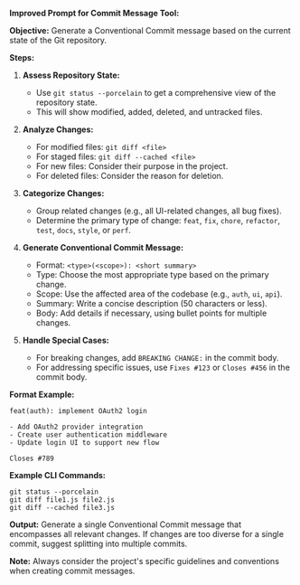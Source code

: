 **Improved Prompt for Commit Message Tool:**

**Objective:** 
Generate a Conventional Commit message based on the current state of the Git repository.

**Steps:**

1. **Assess Repository State:**
   - Use `git status --porcelain` to get a comprehensive view of the repository state.
   - This will show modified, added, deleted, and untracked files.

2. **Analyze Changes:**
   - For modified files: `git diff <file>`
   - For staged files: `git diff --cached <file>`
   - For new files: Consider their purpose in the project.
   - For deleted files: Consider the reason for deletion.

3. **Categorize Changes:**
   - Group related changes (e.g., all UI-related changes, all bug fixes).
   - Determine the primary type of change: `feat`, `fix`, `chore`, `refactor`, `test`, `docs`, `style`, or `perf`.

4. **Generate Conventional Commit Message:**
   - Format: `<type>(<scope>): <short summary>`
   - Type: Choose the most appropriate type based on the primary change.
   - Scope: Use the affected area of the codebase (e.g., `auth`, `ui`, `api`).
   - Summary: Write a concise description (50 characters or less).
   - Body: Add details if necessary, using bullet points for multiple changes.

5. **Handle Special Cases:**
   - For breaking changes, add `BREAKING CHANGE:` in the commit body.
   - For addressing specific issues, use `Fixes #123` or `Closes #456` in the commit body.

**Format Example:**
```
feat(auth): implement OAuth2 login

- Add OAuth2 provider integration
- Create user authentication middleware
- Update login UI to support new flow

Closes #789
```

**Example CLI Commands:**
```
git status --porcelain
git diff file1.js file2.js
git diff --cached file3.js
```

**Output:** 
Generate a single Conventional Commit message that encompasses all relevant changes. If changes are too diverse for a single commit, suggest splitting into multiple commits.

**Note:** Always consider the project's specific guidelines and conventions when creating commit messages.
